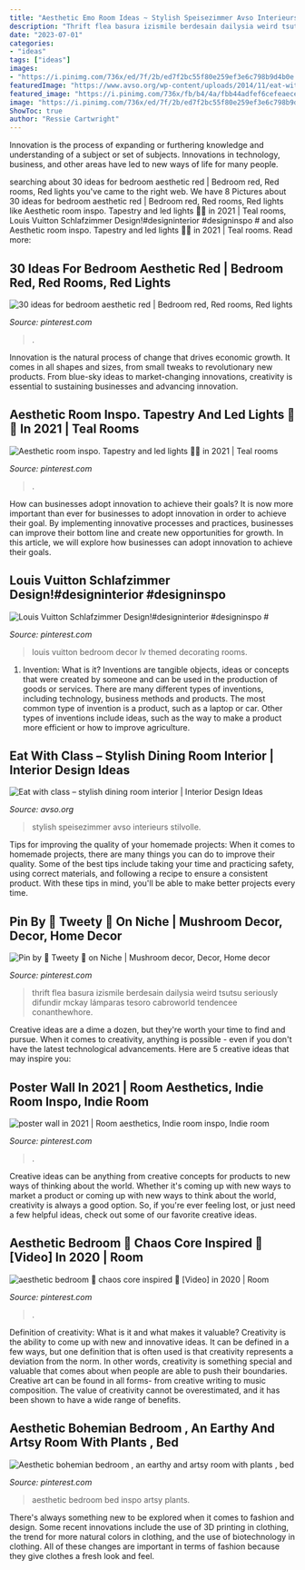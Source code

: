 ```yaml
---
title: "Aesthetic Emo Room Ideas ~ Stylish Speisezimmer Avso Interieurs Stilvolle"
description: "Thrift flea basura izismile berdesain dailysia weird tsutsu seriously difundir mckay lámparas tesoro cabroworld tendencee conanthewhore"
date: "2023-07-01"
categories:
- "ideas"
tags: ["ideas"]
images:
- "https://i.pinimg.com/736x/ed/7f/2b/ed7f2bc55f80e259ef3e6c798b9d4b0e.jpg"
featuredImage: "https://www.avso.org/wp-content/uploads/2014/11/eat-with-class-stylish-dining-room-interior-1415264854.jpg"
featured_image: "https://i.pinimg.com/736x/fb/b4/4a/fbb44adfef6cefeaece4763d8241bae4.jpg"
image: "https://i.pinimg.com/736x/ed/7f/2b/ed7f2bc55f80e259ef3e6c798b9d4b0e.jpg"
ShowToc: true
author: "Ressie Cartwright"
---
```



Innovation is the process of expanding or furthering knowledge and understanding of a subject or set of subjects. Innovations in technology, business, and other areas have led to new ways of life for many people.

	

		
searching about 30 ideas for bedroom aesthetic red | Bedroom red, Red rooms, Red lights you've came to the right web. We have 8 Pictures about 30 ideas for bedroom aesthetic red | Bedroom red, Red rooms, Red lights like Aesthetic room inspo. Tapestry and led lights 🖤🤩 in 2021 | Teal rooms, Louis Vuitton Schlafzimmer Design!#designinterior #designinspo # and also Aesthetic room inspo. Tapestry and led lights 🖤🤩 in 2021 | Teal rooms. Read more:
		
    
## 30 Ideas For Bedroom Aesthetic Red | Bedroom Red, Red Rooms, Red Lights

<img loading=lazy src="https://i.pinimg.com/736x/1a/c8/65/1ac8653f313faa8f3e42b69321431dec.jpg" onerror="this.onerror=null;this.src='https://tse4.mm.bing.net/th?id=OIP.TcJoOThM0iHgKuiPqrejpAAAAA&amp;pid=15.1';" alt="30 ideas for bedroom aesthetic red | Bedroom red, Red rooms, Red lights">

_Source: pinterest.com_

>. 

	

Innovation is the natural process of change that drives economic growth. It comes in all shapes and sizes, from small tweaks to revolutionary new products. From blue-sky ideas to market-changing innovations, creativity is essential to sustaining businesses and advancing innovation.

    
## Aesthetic Room Inspo. Tapestry And Led Lights 🖤🤩 In 2021 | Teal Rooms

<img loading=lazy src="https://i.pinimg.com/736x/3d/3d/c7/3d3dc78d5c5ee4d3e0aa9d4cf6a253a2.jpg" onerror="this.onerror=null;this.src='https://tse1.mm.bing.net/th?id=OIP.m-tzeTnH0aLJC82_JYAfiQHaJ3&amp;pid=15.1';" alt="Aesthetic room inspo. Tapestry and led lights 🖤🤩 in 2021 | Teal rooms">

_Source: pinterest.com_

>. 

	

How can businesses adopt innovation to achieve their goals?
It is now more important than ever for businesses to adopt innovation in order to achieve their goal. By implementing innovative processes and practices, businesses can improve their bottom line and create new opportunities for growth. In this article, we will explore how businesses can adopt innovation to achieve their goals.

    
## Louis Vuitton Schlafzimmer Design!#designinterior #designinspo #

<img loading=lazy src="https://i.pinimg.com/736x/c8/26/21/c82621ebbbb5872e4b55c78544724010.jpg" onerror="this.onerror=null;this.src='https://tse3.mm.bing.net/th?id=OIP.0GJAAVR-KR1B55E4h2CbJAHaNK&amp;pid=15.1';" alt="Louis Vuitton Schlafzimmer Design!#designinterior #designinspo #">

_Source: pinterest.com_

>louis vuitton bedroom decor lv themed decorating rooms. 

	

1. Invention: What is it?
Inventions are tangible objects, ideas or concepts that were created by someone and can be used in the production of goods or services. There are many different types of inventions, including technology, business methods and products. The most common type of invention is a product, such as a laptop or car. Other types of inventions include ideas, such as the way to make a product more efficient or how to improve agriculture.

    
## Eat With Class – Stylish Dining Room Interior | Interior Design Ideas

<img loading=lazy src="https://www.avso.org/wp-content/uploads/2014/11/eat-with-class-stylish-dining-room-interior-1415264854.jpg" onerror="this.onerror=null;this.src='https://tse4.mm.bing.net/th?id=OIP.D47i0bwbMN-N-4ljMROSuwHaKf&amp;pid=15.1';" alt="Eat with class – stylish dining room interior | Interior Design Ideas">

_Source: avso.org_

>stylish speisezimmer avso interieurs stilvolle. 

	

Tips for improving the quality of your homemade projects:
When it comes to homemade projects, there are many things you can do to improve their quality. Some of the best tips include taking your time and practicing safety, using correct materials, and following a recipe to ensure a consistent product. With these tips in mind, you'll be able to make better projects every time.

    
## Pin By 🌷 Tweety 🌷 On Niche | Mushroom Decor, Decor, Home Decor

<img loading=lazy src="https://i.pinimg.com/736x/9e/28/06/9e2806b093b1e845488d745cf0d2cdab.jpg" onerror="this.onerror=null;this.src='https://tse3.mm.bing.net/th?id=OIP.7R0-0Xuy_tXYQO3PxdvW1gHaJ5&amp;pid=15.1';" alt="Pin by 🌷 Tweety 🌷 on Niche | Mushroom decor, Decor, Home decor">

_Source: pinterest.com_

>thrift flea basura izismile berdesain dailysia weird tsutsu seriously difundir mckay lámparas tesoro cabroworld tendencee conanthewhore. 

	

Creative ideas are a dime a dozen, but they're worth your time to find and pursue. When it comes to creativity, anything is possible - even if you don't have the latest technological advancements. Here are 5 creative ideas that may inspire you: 

    
## Poster Wall In 2021 | Room Aesthetics, Indie Room Inspo, Indie Room

<img loading=lazy src="https://i.pinimg.com/736x/c9/9e/ad/c99ead57c9c4f66a069b77c534071e06.jpg" onerror="this.onerror=null;this.src='https://tse2.mm.bing.net/th?id=OIP.J5jyFyCgHt35XJNM12vR8gHaJ3&amp;pid=15.1';" alt="poster wall in 2021 | Room aesthetics, Indie room inspo, Indie room">

_Source: pinterest.com_

>. 

	

Creative ideas can be anything from creative concepts for products to new ways of thinking about the world. Whether it's coming up with new ways to market a product or coming up with new ways to think about the world, creativity is always a good option. So, if you're ever feeling lost, or just need a few helpful ideas, check out some of our favorite creative ideas.

    
## Aesthetic Bedroom 🌸 Chaos Core Inspired 💞 [Video] In 2020 | Room

<img loading=lazy src="https://i.pinimg.com/736x/ed/7f/2b/ed7f2bc55f80e259ef3e6c798b9d4b0e.jpg" onerror="this.onerror=null;this.src='https://tse1.mm.bing.net/th?id=OIP.kvHOeYXYb3EEJ0g269T9XQHaNK&amp;pid=15.1';" alt="aesthetic bedroom 🌸 chaos core inspired 💞 [Video] in 2020 | Room">

_Source: pinterest.com_

>. 

	

Definition of creativity: What is it and what makes it valuable?
Creativity is the ability to come up with new and innovative ideas. It can be defined in a few ways, but one definition that is often used is that creativity represents a deviation from the norm. In other words, creativity is something special and valuable that comes about when people are able to push their boundaries. Creative art can be found in all forms- from creative writing to music composition. The value of creativity cannot be overestimated, and it has been shown to have a wide range of benefits.

    
## Aesthetic Bohemian Bedroom , An Earthy And Artsy Room With Plants , Bed

<img loading=lazy src="https://i.pinimg.com/736x/fb/b4/4a/fbb44adfef6cefeaece4763d8241bae4.jpg" onerror="this.onerror=null;this.src='https://tse1.mm.bing.net/th?id=OIP.kbumSgcbskkTjJEDdXieSgHaNG&amp;pid=15.1';" alt="Aesthetic bohemian bedroom , an earthy and artsy room with plants , bed">

_Source: pinterest.com_

>aesthetic bedroom bed inspo artsy plants. 

	

There's always something new to be explored when it comes to fashion and design. Some recent innovations include the use of 3D printing in clothing, the trend for more natural colors in clothing, and the use of biotechnology in clothing. All of these changes are important in terms of fashion because they give clothes a fresh look and feel.

